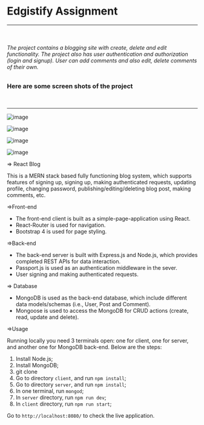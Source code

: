 

<h1> Edgistify Assignment </h1>
<hr><br>
<h6> The project contains a blogging site with create, delete and edit functionality. The project also has user authentication and authorization (login and signup). User can add comments and also edit, delete comments of their own.
<br>
  
<h3> Here are some screen shots of the project </h3>  
<br><hr>

![image](https://user-images.githubusercontent.com/39476553/75633436-c6af9900-5c2a-11ea-9f98-cc2308c5f3f8.png)

![image](https://user-images.githubusercontent.com/39476553/75633442-cca57a00-5c2a-11ea-95b5-b854b370e463.png)

![image](https://user-images.githubusercontent.com/39476553/75633447-d4fdb500-5c2a-11ea-984b-1f077317a5bb.png)

![image](https://user-images.githubusercontent.com/39476553/75633459-e5ae2b00-5c2a-11ea-80c5-dbaea442cbdf.png)


=> React Blog

This is a MERN stack based fully functioning blog system, which supports features of signing up, signing up, making authenticated requests, updating profile, changing password, publishing/editing/deleting blog post, making comments, etc.

=>Front-end

* The front-end client is built as a simple-page-application using React.
* React-Router is used for navigation.
* Bootstrap 4 is used for page styling.

=>Back-end

* The back-end server is built with Express.js and Node.js, which provides completed REST APIs for data interaction.
* Passport.js is used as an authentication middleware in the sever.
*  User signing and making authenticated requests.

=> Database

* MongoDB is used as the back-end database, which include different data models/schemas (i.e., User, Post and Comment).
* Mongoose is used to access the MongoDB for CRUD actions (create, read, update and delete).

=>Usage

Running locally you need 3 terminals open: one for client, one for server, and another one for MongoDB back-end. Below are the steps:

1. Install Node.js;
2. Install MongoDB;
3. git clone
4. Go to directory `client`, and run `npm install`;
5. Go to directory `server`, and run `npm install`;
6. In one terminal, run `mongod`;
7. In `server` directory, run `npm run dev`;
8. In `client` directory, run `npm run start`;

Go to `http://localhost:8080/` to check the live application.

